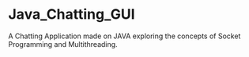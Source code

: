 # Java_Chatting_GUI
A Chatting Application made on JAVA exploring the concepts of Socket Programming and Multithreading.
